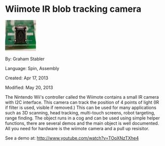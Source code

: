 # Wiimote IR blob tracking camera

![200px-Wii-Remote-Camera.jpg](200px-Wii-Remote-Camera.jpg)

By: Graham Stabler

Language: Spin, Assembly

Created: Apr 17, 2013

Modified: May 20, 2013

The Nintendo Wii's controller called the Wiimote contains a small IR camera with I2C interface. This camera can track the position of 4 points of light (IR if filter is used, visible if removed.) This can be used for many applications such as 3D scanning, head tracking, multi-touch screens, robot targeting, range finding. The object runs in a cog and can be used using simple helper functions, there are several demos and the main object is well documented. All you need for hardware is the wiimote camera and a pull up resisitor.

See a demo at: http://www.youtube.com/watch?v=TOoXNzTXhe4
